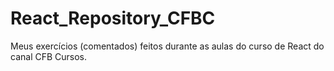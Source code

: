 # React_Repository_CFBC

Meus exercícios (comentados) feitos durante as aulas do curso de React do canal CFB Cursos.